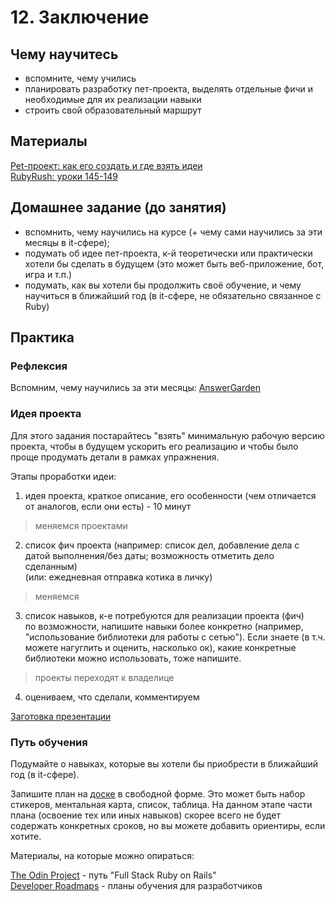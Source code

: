 # 12. Заключение

## Чему научитесь

- вспомните, чему учились
- планировать разработку пет-проекта, выделять отдельные фичи и необходимые для их реализации навыки
- строить свой образовательный маршрут

## Материалы

[Pet-проект: как его создать и где взять идеи](https://practicum.yandex.ru/blog/chto-takoe-pet-proekty-idei-dlya-novichkov/)  
[RubyRush: уроки 145-149](https://rubyrush.ru/steps/)

## Домашнее задание (до занятия)

- вспомнить, чему научились на курсе (+ чему сами научились за эти месяцы в it-сфере);
- подумать об идее пет-проекта, к-й теоретически или практически хотели бы сделать в будущем
  (это может быть веб-приложение, бот, игра и т.п.)
- подумать, как вы хотели бы продолжить своё обучение, и чему научиться в ближайший год (в it-сфере, не обязательно связанное с Ruby)

## Практика

### Рефлексия

Вспомним, чему научились за эти месяцы:
[AnswerGarden](https://answergarden.ch/4217670)  

### Идея проекта

Для этого задания постарайтесь "взять" минимальную рабочую версию проекта, чтобы в будущем ускорить его реализацию и чтобы было проще продумать детали в рамках упражнения.

Этапы проработки идеи:

1) идея проекта, краткое описание, его особенности (чем отличается от аналогов, если они есть) - 10 минут

> меняемся проектами

2) список фич проекта
   (например: список дел, добавление дела с датой выполнения/без даты; возможность отметить дело сделанным)  
   (или: ежедневная отправка котика в личку)  

> меняемся

3) список навыков, к-е потребуются для реализации проекта (фич)  
по возможности, напишите навыки более конкретно (например, "использование библиотеки для работы с сетью"). Если знаете (в т.ч. можете нагуглить и оценить, насколько ок), какие конкретные библиотеки можно использовать, тоже напишите.

> проекты переходят к владелице

4) оцениваем, что сделали, комментируем

[Заготовка презентации](https://docs.google.com/presentation/d/1kLTVZzJMmkmwbiesdmJECNRaXddP4vpiTLtGvCQjfYI/edit#slide=id.p)

### Путь обучения

Подумайте о навыках, которые вы хотели бы приобрести в ближайший год (в it-сфере).

Запишите план на [доске](https://sboard.online/boards/0b38164a-6238-42fb-8431-4195fa015191) в свободной форме. Это может быть набор стикеров, ментальная карта, список, таблица. На данном этапе части плана (освоение тех или иных навыков) скорее всего не будет содержать конкретных сроков, но вы можете добавить ориентиры, если хотите.

Материалы, на которые можно опираться:

[The Odin Project](https://www.theodinproject.com/paths/full-stack-ruby-on-rails) - путь "Full Stack Ruby on Rails"  
[Developer Roadmaps](https://roadmap.sh/) - планы обучения для разработчиков  
